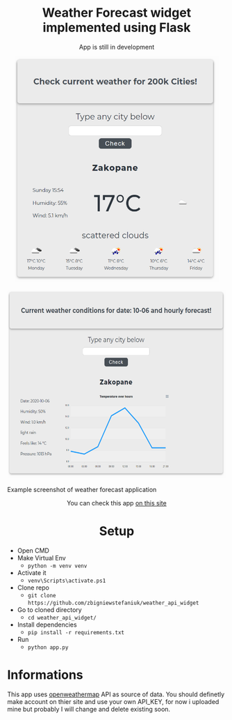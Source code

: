 <h1 align="center">Weather Forecast widget implemented using Flask
</h1>

<p style="text-align:center;"> App is still in development
</p>

<p align="center">
  <img width="470" height="518" src="https://github.com/zbigniewstefaniuk/weather_api_widget/blob/master/static/images/weatherapp.png">
</p>
<p align="center">
  <img width="606" height="433" src="https://github.com/zbigniewstefaniuk/weather_api_widget/blob/master/static/images/weatherapp_chart.png">
</p>
Example screenshot of weather forecast application
<p align="center"> You can check this app <a href="https://weather-cloudy9-app.herokuapp.com/"> on this site </a>
<h1 align="center">Setup</h1> 


- Open CMD
- Make Virtual Env
  - `python -m venv venv `
- Activate it
  - `venv\Scripts\activate.ps1`
- Clone repo 
  - `git clone https://github.com/zbigniewstefaniuk/weather_api_widget`
- Go to cloned directory
  - `cd weather_api_widget/`
- Install dependencies
  - `pip install -r requirements.txt`
- Run
  - `python app.py`

<h1>Informations</h1>
This app uses <a href="https://openweathermap.org/">openweathermap</a> API as source of data. You should definetly make account on thier site and use your own API_KEY, for now i uploaded mine but probably I will change and delete existing soon.
